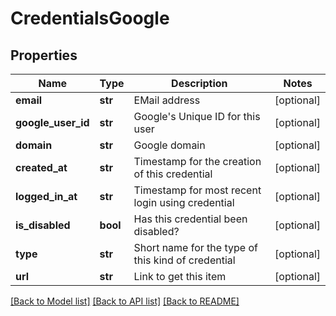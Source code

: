 # CredentialsGoogle

## Properties
Name | Type | Description | Notes
------------ | ------------- | ------------- | -------------
**email** | **str** | EMail address | [optional] 
**google_user_id** | **str** | Google&#39;s Unique ID for this user | [optional] 
**domain** | **str** | Google domain | [optional] 
**created_at** | **str** | Timestamp for the creation of this credential | [optional] 
**logged_in_at** | **str** | Timestamp for most recent login using credential | [optional] 
**is_disabled** | **bool** | Has this credential been disabled? | [optional] 
**type** | **str** | Short name for the type of this kind of credential | [optional] 
**url** | **str** | Link to get this item | [optional] 

[[Back to Model list]](../README.md#documentation-for-models) [[Back to API list]](../README.md#documentation-for-api-endpoints) [[Back to README]](../README.md)


